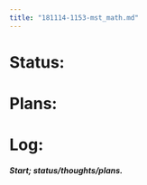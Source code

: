 ```yaml
---
title: "181114-1153-mst_math.md"
---
```


# Status:

# Plans:

# Log:

##### Start; status/thoughts/plans.
